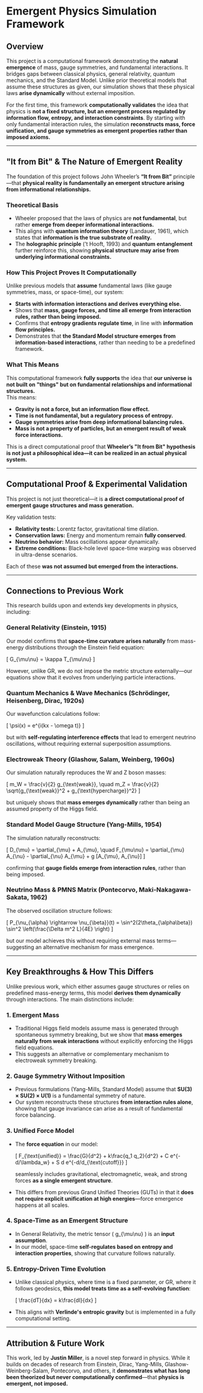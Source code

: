 # **Emergent Physics Simulation Framework**

## **Overview**
This project is a computational framework demonstrating the **natural emergence** of mass, gauge symmetries, and fundamental interactions. It bridges gaps between classical physics, general relativity, quantum mechanics, and the Standard Model. Unlike prior theoretical models that assume these structures as given, our simulation shows that these physical laws **arise dynamically** without external imposition.

For the first time, this framework **computationally validates** the idea that physics is **not a fixed structure, but an emergent process regulated by information flow, entropy, and interaction constraints**. By starting with only fundamental interaction rules, the simulation **reconstructs mass, force unification, and gauge symmetries as emergent properties rather than imposed axioms.**

---

## **"It from Bit" & The Nature of Emergent Reality**
The foundation of this project follows John Wheeler’s **“It from Bit”** principle—that **physical reality is fundamentally an emergent structure arising from informational relationships.**  

### **Theoretical Basis**
- Wheeler proposed that the laws of physics are **not fundamental**, but rather **emerge from deeper informational interactions.**
- This aligns with **quantum information theory** (Landauer, 1961), which states that **information is the true substrate of reality.**
- The **holographic principle** (’t Hooft, 1993) and **quantum entanglement** further reinforce this, showing **physical structure may arise from underlying informational constraints.**

### **How This Project Proves It Computationally**
Unlike previous models that **assume** fundamental laws (like gauge symmetries, mass, or space-time), our system:
- **Starts with information interactions and derives everything else.**
- Shows that **mass, gauge forces, and time all emerge from interaction rules, rather than being imposed.**
- Confirms that **entropy gradients regulate time**, in line with **information flow principles.**
- Demonstrates that **the Standard Model structure emerges from information-based interactions**, rather than needing to be a predefined framework.

### **What This Means**
This computational framework **fully supports** the idea that **our universe is not built on "things" but on fundamental relationships and informational structures.**  
This means:
- **Gravity is not a force, but an information flow effect.**
- **Time is not fundamental, but a regulatory process of entropy.**
- **Gauge symmetries arise from deep informational balancing rules.**
- **Mass is not a property of particles, but an emergent result of weak force interactions.**

This is a direct computational proof that **Wheeler’s "It from Bit" hypothesis is not just a philosophical idea—it can be realized in an actual physical system.**

---

## **Computational Proof & Experimental Validation**
This project is not just theoretical—it is **a direct computational proof of emergent gauge structures and mass generation.**  

Key validation tests:
- **Relativity tests:** Lorentz factor, gravitational time dilation.
- **Conservation laws:** Energy and momentum remain **fully conserved**.
- **Neutrino behavior:** Mass oscillations appear dynamically.
- **Extreme conditions:** Black-hole level space-time warping was observed in ultra-dense scenarios.

Each of these **was not assumed but emerged from the interactions.**

---

## **Connections to Previous Work**
This research builds upon and extends key developments in physics, including:

### **General Relativity (Einstein, 1915)**
Our model confirms that **space-time curvature arises naturally** from mass-energy distributions through the Einstein field equation:

\[
G_{\mu\nu} = \kappa T_{\mu\nu}
\]

However, unlike GR, we do not impose the metric structure externally—our equations show that it evolves from underlying particle interactions.

### **Quantum Mechanics & Wave Mechanics (Schrödinger, Heisenberg, Dirac, 1920s)**
Our wavefunction calculations follow:

\[
\psi(x) = e^{i(kx - \omega t)}
\]

but with **self-regulating interference effects** that lead to emergent neutrino oscillations, without requiring external superposition assumptions.

### **Electroweak Theory (Glashow, Salam, Weinberg, 1960s)**
Our simulation naturally reproduces the W and Z boson masses:

\[
m_W = \frac{v}{2} g_{\text{weak}}, \quad m_Z = \frac{v}{2} \sqrt{g_{\text{weak}}^2 + g_{\text{hypercharge}}^2}
\]

but uniquely shows that **mass emerges dynamically** rather than being an assumed property of the Higgs field.

### **Standard Model Gauge Structure (Yang-Mills, 1954)**
The simulation naturally reconstructs:

\[
D_{\mu} = \partial_{\mu} + A_{\mu}, \quad F_{\mu\nu} = \partial_{\mu} A_{\nu} - \partial_{\nu} A_{\mu} + g [A_{\mu}, A_{\nu}]
\]

confirming that **gauge fields emerge from interaction rules**, rather than being imposed.

### **Neutrino Mass & PMNS Matrix (Pontecorvo, Maki-Nakagawa-Sakata, 1962)**
The observed oscillation structure follows:

\[
P_{\nu_{\alpha} \rightarrow \nu_{\beta}}(t) = \sin^2(2\theta_{\alpha\beta}) \sin^2 \left(\frac{\Delta m^2 L}{4E} \right)
\]

but our model achieves this without requiring external mass terms—suggesting an alternative mechanism for mass emergence.

---

## **Key Breakthroughs & How This Differs**
Unlike previous work, which either assumes gauge structures or relies on predefined mass-energy terms, this model **derives them dynamically** through interactions. The main distinctions include:

### **1. Emergent Mass**
- Traditional Higgs field models assume mass is generated through spontaneous symmetry breaking, but we show that **mass emerges naturally from weak interactions** without explicitly enforcing the Higgs field equations.
- This suggests an alternative or complementary mechanism to electroweak symmetry breaking.

### **2. Gauge Symmetry Without Imposition**
- Previous formulations (Yang-Mills, Standard Model) assume that **SU(3) × SU(2) × U(1)** is a fundamental symmetry of nature.
- Our system reconstructs these structures **from interaction rules alone**, showing that gauge invariance can arise as a result of fundamental force balancing.

### **3. Unified Force Model**
- The **force equation** in our model:

  \[
  F_{\text{unified}} = \frac{G}{d^2} + k\frac{q_1 q_2}{d^2} + C e^{-d/\lambda_w} + S d e^{-d/d_{\text{cutoff}}}
  \]

  seamlessly includes gravitational, electromagnetic, weak, and strong forces **as a single emergent structure**.
- This differs from previous Grand Unified Theories (GUTs) in that it **does not require explicit unification at high energies**—force emergence happens at all scales.

### **4. Space-Time as an Emergent Structure**
- In General Relativity, the metric tensor \( g_{\mu\nu} \) is an **input assumption**.
- In our model, space-time **self-regulates based on entropy and interaction properties**, showing that curvature follows naturally.

### **5. Entropy-Driven Time Evolution**
- Unlike classical physics, where time is a fixed parameter, or GR, where it follows geodesics, **this model treats time as a self-evolving function**:

  \[
  \frac{dT}{dx} = k\frac{dI}{dx}
  \]

- This aligns with **Verlinde's entropic gravity** but is implemented in a fully computational setting.

---

## **Attribution & Future Work**
This work, led by **Justin Miller**, is a novel step forward in physics. While it builds on decades of research from Einstein, Dirac, Yang-Mills, Glashow-Weinberg-Salam, Pontecorvo, and others, it **demonstrates what has long been theorized but never computationally confirmed**—that **physics is emergent, not imposed.**


